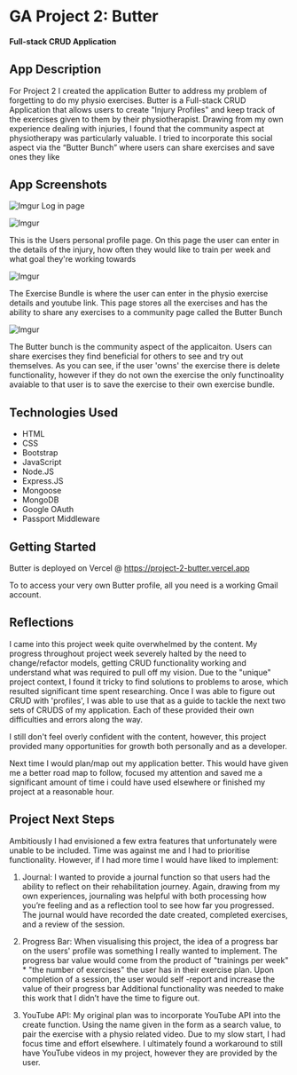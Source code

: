 # GA Project 2: Butter

#### Full-stack CRUD Application

## App Description

For Project 2 I created the application Butter to address my problem of forgetting to do my physio exercises. Butter is a Full-stack CRUD Application that allows users to create "Injury Profiles" and keep track of the exercises given to them by their physiotherapist. Drawing from my own experience dealing with injuries, I found that the community aspect at physiotherapy was particularly valuable. I tried to incorporate this social aspect via the “Butter Bunch” where users can share exercises and save ones they like

## App Screenshots

![Imgur](https://i.imgur.com/Gcf4CxU.png)
Log in page

![Imgur](https://i.imgur.com/TXOLdZU.png)

This is the Users personal profile page. On this page the user can enter in the details of the injury, how often they would like to train per week and what goal they're working towards

![Imgur](https://i.imgur.com/z2uhW9U.png)

The Exercise Bundle is where the user can enter in the physio exercise details and youtube link. This page stores all the exercises and has the ability to share any exercises to a community page called the Butter Bunch

![Imgur](https://i.imgur.com/uMqj1iz.png)

The Butter bunch is the community aspect of the applicaiton. Users can share exercises they find beneficial for others to see and try out themselves. As you can see, if the user 'owns' the exercise there is delete functionality, however if they do not own the exercise the only functinoality avaiable to that user is to save the exercise to their own exercise bundle.

## Technologies Used

- HTML
- CSS
- Bootstrap
- JavaScript
- Node.JS
- Express.JS
- Mongoose
- MongoDB
- Google OAuth
- Passport Middleware


## Getting Started

Butter is deployed on Vercel @ https://project-2-butter.vercel.app

To to access your very own Butter profile, all you need is a working Gmail account.

## Reflections

I came into this project week quite overwhelmed by the content. My progress throughout project week severely halted by the need to change/refactor models, getting CRUD functionality working and understand what was required to pull off my vision. Due to the "unique" project context, I found it tricky to find solutions to problems to arose, which resulted significant time spent researching. Once I was able to figure out CRUD with 'profiles', I was able to use that as a guide to tackle the next two sets of CRUDS of my application. Each of these provided their own difficulties and errors along the way.

I still don't feel overly confident with the content, however, this project provided many opportunities for growth both personally and as a developer.

Next time I would plan/map out my application better. This would have given me a better road map to follow, focused my attention and saved me a significant amount of time i could have used elsewhere or finished my project at a reasonable hour.

## Project Next Steps

Ambitiously I had envisioned a few extra features that unfortunately were unable to be included. Time was against me and I had to prioritise functionality. However, if I had more time I would have liked to implement:

1. Journal: I wanted to provide a journal function so that users had the ability to reflect on their rehabilitation journey. Again, drawing from my own experiences, journaling was helpful with both processing how you’re feeling and as a reflection tool to see how far you progressed. The journal would have recorded the date created, completed exercises, and a review of the session.

2. Progress Bar: When visualising this project, the idea of a progress bar on the users' profile was something I really wanted to implement. The progress bar value would come from the product of "trainings per week" \* "the number of exercises" the user has in their exercise plan. Upon completion of a session, the user would self -report and increase the value of their progress bar Additional functionality was needed to make this work that I didn’t have the time to figure out.

3. YouTube API: My original plan was to incorporate YouTube API into the create function. Using the name given in the form as a search value, to pair the exercise with a physio related video. Due to my slow start, I had focus time and effort elsewhere. I ultimately found a workaround to still have YouTube videos in my project, however they are provided by the user.
